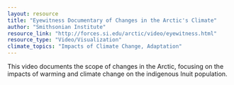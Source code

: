 ```yaml
---
layout: resource
title: "Eyewitness Documentary of Changes in the Arctic's Climate"
author: "Smithsonian Institute"
resource_link: "http://forces.si.edu/arctic/video/eyewitness.html"
resource_type: "Video/Visualization"
climate_topics: "Impacts of Climate Change, Adaptation"
---
```


This video documents the scope of changes in the Arctic, focusing on the impacts of warming and climate change on the indigenous Inuit population.
